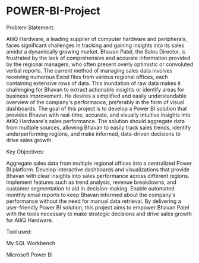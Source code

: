 # POWER-BI-Project

Problem Statement:

AtliQ Hardware, a leading supplier of computer hardware and peripherals, faces significant challenges in tracking and gaining insights into its sales amidst a dynamically growing market. 
Bhavan Patel, the Sales Director, is frustrated by the lack of comprehensive and accurate information provided by the regional managers, who often present overly optimistic or convoluted verbal reports.
The current method of managing sales data involves receiving numerous Excel files from various regional offices, each containing extensive rows of data. 
This inundation of raw data makes it challenging for Bhavan to extract actionable insights or identify areas for business improvement. He desires a simplified and easily understandable overview of the company's performance, preferably in the form of visual dashboards.
The goal of this project is to develop a Power BI solution that provides Bhavan with real-time, accurate, and visually intuitive insights into AtliQ Hardware's sales performance. 
The solution should aggregate data from multiple sources, allowing Bhavan to easily track sales trends, identify underperforming regions, and make informed, data-driven decisions to drive sales growth.

Key Objectives:

Aggregate sales data from multiple regional offices into a centralized Power BI platform.
Develop interactive dashboards and visualizations that provide Bhavan with clear insights into sales performance across different regions.
Implement features such as trend analysis, revenue breakdowns, and customer segmentation to aid in decision-making.
Enable automated monthly email reports to keep Bhavan informed about the company's performance without the need for manual data retrieval.
By delivering a user-friendly Power BI solution, this project aims to empower Bhavan Patel with the tools necessary to make strategic decisions and drive sales growth for AtliQ Hardware.


Tool used:

My SQL Workbench

Microsoft Power BI
